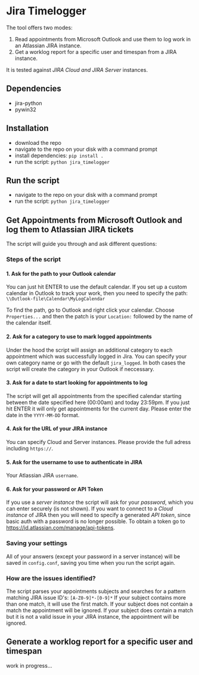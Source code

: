 # Jira Timelogger
The tool offers two modes:
1. Read appointments from Microsoft Outlook and use them to log work in an Atlassian JIRA instance.
2. Get a worklog report for a specific user and timespan from a JIRA instance.

It is tested against _JIRA Cloud and JIRA Server_ instances.

## Dependencies
* jira-python
* pywin32

## Installation
* download the repo
* navigate to the repo on your disk with a command prompt
* install dependencies: `pip install .`
* run the script: `python jira_timelogger`

## Run the script
* navigate to the repo on your disk with a command prompt
* run the script: `python jira_timelogger`

## Get Appointments from Microsoft Outlook and log them to Atlassian JIRA tickets
The script will guide you through and ask different questions:

### Steps of the script
#### 1. Ask for the path to your Outlook calendar
You can just hit ENTER to use the default calendar. If you set up a custom calendar in Outlook to track your work, then you need to specify the path:
`\\Outlook-file\Calendar\MyLogCalendar`

To find the path, go to Outlook and right click your calendar. Choose `Properties...` and then the patch is your `Location:` followed by the name of the calendar itself.

#### 2. Ask for a category to use to mark logged appointments
Under the hood the script will assign an additional category to each appointment which was successfully logged in Jira.
You can specify your own category name or go with the default `jira_logged`. 
In both cases the script will create the category in your Outlook if neccessary.

#### 3. Ask for a date to start looking for appointments to log
The script will get all appointments from the specified calendar starting between the date specified here (00:00am) and today 23:59pm. If you just hit ENTER it will only get appointments for the current day.
Please enter the date in the `YYYY-MM-DD` format.

#### 4. Ask for the URL of your JIRA instance
You can specify Cloud and Server instances. Please provide the full adress including `https://`.

#### 5. Ask for the username to use to authenticate in JIRA
Your Atlassian JIRA `username`.

#### 6. Ask for your password or API Token
If you use a _server instance_ the script will ask for your _password_, which you can enter securely (is not shown).
If you want to connect to a _Cloud instance_ of JIRA then you will need to specify a generated _API token_, since basic auth with a password is no longer possible.
To obtain a token go to https://id.atlassian.com/manage/api-tokens.

### Saving your settings
All of your answers (except your password in a server instance) will be saved in `config.conf`, saving you time when you run the script again.

### How are the issues identified?
The script parses your appointments subjects and searches for a pattern matching JIRA issue ID's: `[A-Z0-9]*-[0-9]*`
If your subject contains more than one match, it will use the first match.
If your subject does not contain a match the appointment will be ignored.
If your subject does contain a match but it is not a valid issue in your JIRA instance, the appointment will be ignored.

## Generate a worklog report for a specific user and timespan
work in progress...
